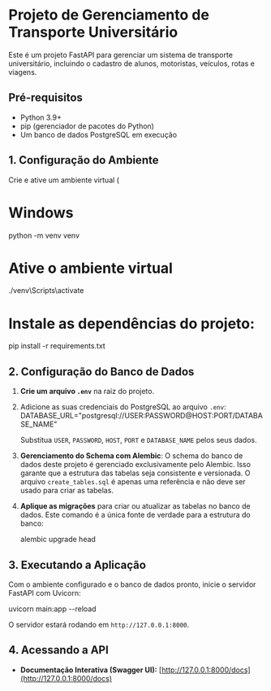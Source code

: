 # Projeto de Gerenciamento de Transporte Universitário
Este é um projeto FastAPI para gerenciar um sistema de transporte universitário, incluindo o cadastro de alunos, motoristas, veículos, rotas e viagens.

## Pré-requisitos
- Python 3.9+
- pip (gerenciador de pacotes do Python)
- Um banco de dados PostgreSQL em execução

## 1. Configuração do Ambiente
Crie e ative um ambiente virtual (
# Windows
python -m venv venv
# Ative o ambiente virtual
./venv\Scripts\activate
# Instale as dependências do projeto:
pip install -r requirements.txt

## 2. Configuração do Banco de Dados

1.  **Crie um arquivo `.env`** na raiz do projeto.
2.  Adicione as suas credenciais do PostgreSQL ao arquivo `.env`:
    DATABASE_URL="postgresql://USER:PASSWORD@HOST:PORT/DATABASE_NAME"

    Substitua `USER`, `PASSWORD`, `HOST`, `PORT` e `DATABASE_NAME` pelos seus dados.

3.  **Gerenciamento do Schema com Alembic**: O schema do banco de dados deste projeto é gerenciado exclusivamente pelo Alembic. Isso garante que a estrutura das tabelas seja consistente e versionada. O arquivo `create_tables.sql` é apenas uma referência e não deve ser usado para criar as tabelas.

4.  **Aplique as migrações** para criar ou atualizar as tabelas no banco de dados. Este comando é a única fonte de verdade para a estrutura do banco:

    alembic upgrade head


## 3. Executando a Aplicação

Com o ambiente configurado e o banco de dados pronto, inicie o servidor FastAPI com Uvicorn:

uvicorn main:app --reload

O servidor estará rodando em `http://127.0.0.1:8000`.

## 4. Acessando a API
-   **Documentação Interativa (Swagger UI):** [http://127.0.0.1:8000/docs](http://127.0.0.1:8000/docs)
